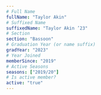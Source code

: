 ```yaml
---
# Full Name
fullName: "Taylor Akin"
# Suffixed Name
suffixedName: "Taylor Akin ’23"
# Section
section: "Bassoon"
# Graduation Year (or name suffix)
gradYear: "2023"
# Year Joined
memberSince: "2019"
# Active Seasons
seasons: ["2019/20"]
# Is active member?
active: "true"
---
```


